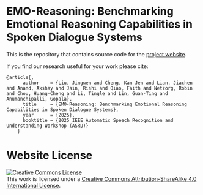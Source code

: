 # EMO-Reasoning: Benchmarking Emotional Reasoning Capabilities in Spoken Dialogue Systems

This is the repository that contains source code for the [project website](https://TODO/).

If you find our research useful for your work please cite:
```
@article{,
      author    = {Liu, Jingwen and Cheng, Kan Jen and Lian, Jiachen and Anand, Akshay and Jain, Rishi and Qiao, Faith and Netzorg, Robin and Chou, Huang-Cheng and Li, Tingle and Lin, Guan-Ting and Anumanchipalli, Gopala},
      title     = {EMO-Reasoning: Benchmarking Emotional Reasoning Capabilities in Spoken Dialogue Systems},
      year      = {2025},
      booktitle = {2025 IEEE Automatic Speech Recognition and Understanding Workshop (ASRU)}
    }
```

# Website License
<a rel="license" href="http://creativecommons.org/licenses/by-sa/4.0/"><img alt="Creative Commons License" style="border-width:0" src="https://i.creativecommons.org/l/by-sa/4.0/88x31.png" /></a><br />This work is licensed under a <a rel="license" href="http://creativecommons.org/licenses/by-sa/4.0/">Creative Commons Attribution-ShareAlike 4.0 International License</a>.

